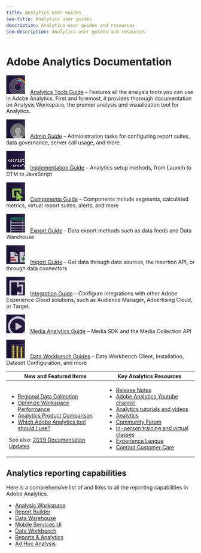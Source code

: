 ```yaml
---
title: Analytics User Guides
seo-title: Analytics user guides
description: Analytics user guides and resources
seo-description: Analytics user guides and resources
---
```


# Adobe Analytics Documentation

[![Analyze](assets/analyze_50px.png)](/help/analyze/home.md)&emsp;[Analytics Tools Guide](/help/analyze/home.md) &ndash; Features all the analysis tools you can use in Adobe Analytics. First and foremost, it provides thorough documentation on Analysis Workspace, the premier analysis and visualization tool for Analytics.

[![Admin](assets/admin_50px.png)](/help/admin/home.md)&emsp;[Admin Guide](/help/admin/home.md) &ndash; Administration tasks for configuring report suites, data governance, server call usage, and more.

[![Implementation](assets/implement_50px.png)](/help/implement/home.md)&emsp;[Implementation Guide](/help/implement/home.md) &ndash; Analytics setup methods, from Launch to DTM to JavaScript

[![Components](assets/components_50px.png)](/help/components/home.md)&emsp;[Components Guide](/help/components/home.md) &ndash; Components include segments, calculated metrics, virtual report suites, alerts, and more

[![Export](assets/export_50px.png)](/help/export/home.md)&emsp;[Export Guide](/help/export/home.md) &ndash; Data export methods such as data feeds and Data Warehouse

[![Import](assets/import_50px.png)](/help/import/home.md)&emsp;[Import Guide](/help/import/home.md) &ndash; Get data through data sources, the insertion API, or through data connectors

[![Integration](assets/integrate_50px.png)](/help/integrate/home.md)&emsp;[Integration Guide](/help/integrate/home.md) &ndash; Configure integrations with other Adobe Experience Cloud solutions, such as Audience Manager, Advertising Cloud, or Target.

[![Media Analytics](assets/media_50px.png)](https://docs.adobe.com/content/help/en/media-analytics/using/media-overview.html)&emsp;[Media Analytics Guide](https://docs.adobe.com/content/help/en/media-analytics/using/media-overview.html) &ndash; Media SDK and the Media Collection API

[![DWB](assets/workbench_50px.png)](https://marketing.adobe.com/resources/help/en_US/insight/)&emsp;[Data Workbench Guides](https://marketing.adobe.com/resources/help/en_US/insight/) &ndash; Data Workbench Client, Installation, Dataset Configuration, and more

| New and Featured Items | Key Analytics Resources |
| --- | --- |
| <ul><li>[Regional Data Collection](/help/admin/data-collection/regional-data-collection/regional-data-collection.md)</li><li>[Optimize Workspace Performance](/help/analyze/analysis-workspace/optimizing-performance.md)</li><li>[Analytics Product Comparison](/help/admin/c-analytics-product-comparison/analytics-product-comparison.md)</li><li>[Which Adobe Analytics tool should I use?](/help/admin/c-analytics-product-comparison/which-analytics-tool.md)</li></ul> See also: [2019 Documentation Updates](doc-updates.md) |<ul> <li> [Release Notes](https://marketing.adobe.com/resources/help/en_US/whatsnew/)</li><li> [Adobe Analytics Youtube channel](https://www.youtube.com/channel/UC8I6bqCk7gO6YdoMz6W5fvw)</li><li>[Analytics tutorials and videos](https://helpx.adobe.com/analytics/kt/index/analytics-videos.html)</li><li>[Analytics </li><li> Community Forum](https://forums.adobe.com/community/experience-cloud/analytics-cloud/analytics)</li><li>[In-person training and virtual classes](https://training.adobe.com/training/courses.html#solution=adobeAnalytics)</li><li>[Experience League](https://landing.adobe.com/experience-league/)</li><li>[Contact Customer Care](https://helpx.adobe.com/support/analytics.html)</li></ul>|

## Analytics reporting capabilities

Here is a comprehensive list of and links to all the reporting capabilities in Adobe Analytics.

* [Analysis Workspace](../analyze/analysis-workspace/analysis-workspace-features.md)
* [Report Builder](../analyze/report-builder/home.md)
* [Data Warehouse](../export/data-warehouse/data-warehouse.md)
* [Mobile Services UI](https://docs.adobe.com/content/help/en/mobile-services/using/home.html)
* [Data Workbench](https://marketing.adobe.com/resources/help/en_US/insight/)
* [Reports & Analytics](../analyze/reports-analytics/getting-started.md)
* [Ad Hoc Analysis](../analyze/ad-hoc-analysis/adhoc-home.md)

<!-- Keep around for now

### Analytics feature list
?

*   [Activity Map](/help/analyze/activity-map/activity-map.md)
*   [Anomaly Detection](/help/analyze/analysis-workspace/virtual-analyst/c-anomaly-detection/statistics-anomaly-detection.md)
*   [APIs](/help/admin/data-collection/developer.md)
*   [Bot filtering](/help/admin/admin/bot-rules/bot-rules.md)
*   [Calculated Metrics](/help/components/c-calcmetrics/cm-overview.md)
*   [Classifications](/help/components/c-classifications2/c-classifications.md)
*   [Cohort Analysis](/help/analyze/analysis-workspace/visualizations/cohort-table/cohort-analysis.md)
*   [Contribution Analysis](/help/analyze/analysis-workspace/virtual-analyst/c-anomaly-detection/anomaly-detection.md)
*   [Data Connectors](https://www.adobeexchange.com/experiencecloud.html)
*   [Data Feeds](/help/export/analytics-data-feed/c-getstarted/data-feed-overview.md)   
*   [Data Sources](/help/import/c-data-sources/datasrc-home.md)  
*   [Fallout](/help/analyze/analysis-workspace/visualizations/fallout/fallout-flow.md)
*   [Flow](/help/analyze/analysis-workspace/visualizations/c-flow/flow.md)
*   [Intelligent Alerts](/help/components/c-alerts/intellligent-alerts.md)
*   [Mobile App SDK](https://docs.adobe.com/content/help/en/mobile-services/using/home.html)  
*   [Real-time reporting](/help/components/c-real-time-reporting/realtime.md)
*   [Segmentation](/help/components/c-segmentation/seg-home.md)
*   [Segment Comparison](/help/analyze/analysis-workspace/c-panels/c-segment-comparison/segment-comparison.md)
*   [Video Tracking](https://docs.adobe.com/content/help/en/media-analytics/using/media-overview.html)
*   [Virtual Report Suites](/help/components/vrs/vrs-about.md)

## Contact options

Support delegates can get assisted support via:

**In-Product:**

1.  [Sign in to Adobe Analytics.](https://sc.omniture.com/login/)
1.  Navigate to **Help** > **Customer Care**.  

**Phone:** 1-800-497-0335 (US & Canada).

Get [phone numbers for other regions](https://helpx.adobe.com/contact/dma-external/DMACustomeCareRegionalPhoneNumbers.html).

**Email:**

1.  Include [case details](https://helpx.adobe.com/experience-cloud/enterprise-email-support-guidelines.html) to open a ticket via email. 
1.  Send your case to [customercare@adobe.com](mailto:customercare@adobe.com).

Not sure if you’re a **support delegate**? Find out if this [user type applies to you](https://helpx.adobe.com/experience-cloud/supported-users.html) and learn about our [enterprise support terms](https://helpx.adobe.com/support/programs/enterprise-support-terms.html).  
 -->
